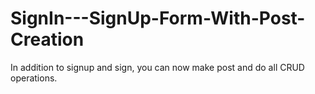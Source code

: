 # SignIn---SignUp-Form-With-Post-Creation
In addition to signup and sign, you can now make post and do all CRUD operations.
